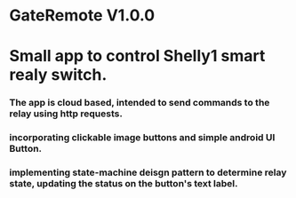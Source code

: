 # GateRemote V1.0.0
# Small app to control Shelly1 smart realy switch.
### The app is cloud based, intended to send commands to the relay using http requests.
### incorporating clickable image buttons and simple android UI Button.
### implementing state-machine deisgn pattern to determine relay state, updating the status on the button's text label. 
